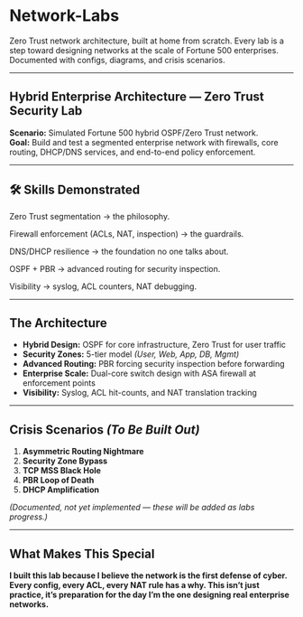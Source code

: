 # Network-Labs

Zero Trust network architecture, built at home from scratch. Every lab is a step toward designing networks at the scale of Fortune 500 enterprises. Documented with configs, diagrams, and crisis scenarios. 

---

## Hybrid Enterprise Architecture — Zero Trust Security Lab

**Scenario:** Simulated Fortune 500 hybrid OSPF/Zero Trust network.  
**Goal:** Build and test a segmented enterprise network with firewalls, core routing, DHCP/DNS services, and end-to-end policy enforcement.  

---

## 🛠 Skills Demonstrated
Zero Trust segmentation → the philosophy.

Firewall enforcement (ACLs, NAT, inspection) → the guardrails.

DNS/DHCP resilience → the foundation no one talks about.

OSPF + PBR → advanced routing for security inspection.

Visibility → syslog, ACL counters, NAT debugging.

---

## The Architecture
- **Hybrid Design:** OSPF for core infrastructure, Zero Trust for user traffic  
- **Security Zones:** 5-tier model *(User, Web, App, DB, Mgmt)*  
- **Advanced Routing:** PBR forcing security inspection before forwarding  
- **Enterprise Scale:** Dual-core switch design with ASA firewall at enforcement points  
- **Visibility:** Syslog, ACL hit-counts, and NAT translation tracking

---

## Crisis Scenarios *(To Be Built Out)*
1. **Asymmetric Routing Nightmare**  
2. **Security Zone Bypass**  
3. **TCP MSS Black Hole**  
4. **PBR Loop of Death**  
5. **DHCP Amplification**  

*(Documented, not yet implemented — these will be added as labs progress.)*  

---

##  What Makes This Special
**I built this lab because I believe the network is the first defense of cyber. Every config, every ACL, every NAT rule has a why. This isn’t just practice, it’s preparation for the day I’m the one designing real enterprise networks.**
